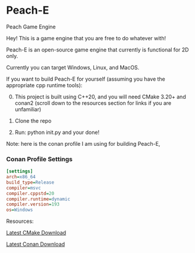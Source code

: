 # Peach-E
 Peach Game Engine
 
Hey! This is a game engine that you are free to do whatever with!

Peach-E is an open-source game engine that currently is functional for 2D only. 

Currently you can target Windows, Linux, and MacOS.



If you want to build Peach-E for yourself (assuming you have the appropriate cpp runtime tools):

0. This project is built using C++20, and you will need CMake 3.20+ and conan2 (scroll down to the resources section for links if you are unfamiliar)

1. Clone the repo

2. Run: python init.py and your done!

Note: here is the conan profile I am using for building Peach-E,

### Conan Profile Settings

```ini
[settings]
arch=x86_64
build_type=Release
compiler=msvc
compiler.cppstd=20
compiler.runtime=dynamic
compiler.version=193
os=Windows
```

Resources:

[Latest CMake Download](https://cmake.org/download/)

[Latest Conan Download](https://conan.io/downloads)